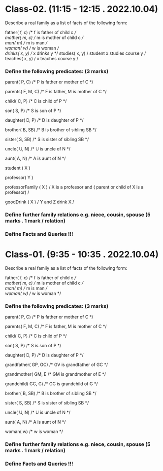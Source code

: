 
# Class-02. (11:15 - 12:15 . 2022.10.04)

Describe a real family as a list of facts of the following form:

father( f, c) /* f is father of child c */  
mother( m, c) /* m is mother of child c */  
man( m) /* m is man */  
woman( w) /* w is woman */  
drinks( x, y) /* x drinks y */
studies( x, y) / student x studies course y /
teaches( x, y) / x teaches course y /

### Define the following predicates: (3 marks) 

parent( P, C) /* P is father or mother of C */  

parents( F, M, C)  /* F is father, M is mother of C */  

child( C, P) /* C is child of P */  

son( S, P) /* S is son of P */  

daughter( D, P) /* D is daughter of P */  

brother( B, SB) /* B is brother of sibling SB */  

sister( S, SB) /* S is sister of sibling SB */  

uncle( U, N) /* U is uncle of N */  

aunt( A, N) /* A is aunt of N */  

student ( X )  

professor( Y )  

professorFamily ( X ) / X is a professor and ( parent or child of X is a professor)  / 

goodDrink ( X ) / Y and Z drink X / 


### Define further family relations e.g. niece, cousin, spouse  (5 marks . 1 mark / relation) 

### Define Facts and Queries !!! 





# Class-01. (9:35 - 10:35 . 2022.10.04)

Describe a real family as a list of facts of the following form:

father( f, c) /* f is father of child c */  
mother( m, c) /* m is mother of child c */  
man( m) /* m is man */  
woman( w) /* w is woman */  

### Define the following predicates: (3 marks) 

parent( P, C) /* P is father or mother of C */  

parents( F, M, C)  /* F is father, M is mother of C */  

child( C, P) /* C is child of P */  

son( S, P) /* S is son of P */  

daughter( D, P) /* D is daughter of P */  

grandfather( GP, GC) /* GV is grandfather of GC */  

grandmother( GM, E /* GM is grandmother of E */  

grandchild( GC, G) /* GC is grandchild of G */  

brother( B, SB) /* B is brother of sibling SB */  

sister( S, SB) /* S is sister of sibling SB */  

uncle( U, N) /* U is uncle of N */  

aunt( A, N) /* A is aunt of N */  

woman( w) /* w is woman */  


### Define further family relations e.g. niece, cousin, spouse  (5 marks . 1 mark / relation) 

### Define Facts and Queries !!! 

